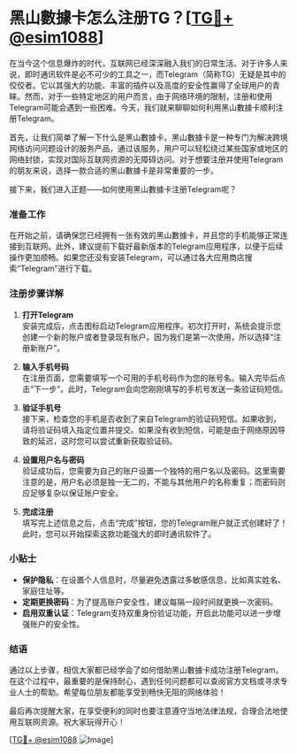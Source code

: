 # 黑山數據卡怎么注册TG？[[TG💪+ @esim1088](https://t.me/s/esim1088)]

在当今这个信息爆炸的时代，互联网已经深深融入我们的日常生活。对于许多人来说，即时通讯软件是必不可少的工具之一，而Telegram（简称TG）无疑是其中的佼佼者。它以其强大的功能、丰富的插件以及高度的安全性赢得了全球用户的青睐。然而，对于一些特定地区的用户而言，由于网络环境的限制，注册和使用Telegram可能会遇到一些困难。今天，我们就来聊聊如何利用黑山數據卡顺利注册Telegram。

首先，让我们简单了解一下什么是黑山數據卡。黑山數據卡是一种专门为解决跨境网络访问问题设计的服务产品，通过该服务，用户可以轻松绕过某些国家或地区的网络封锁，实现对国际互联网资源的无障碍访问。对于想要注册并使用Telegram的朋友来说，选择一款合适的黑山數據卡是非常重要的一步。

接下来，我们进入正题——如何使用黑山數據卡注册Telegram呢？

### 准备工作

在开始之前，请确保您已经拥有一张有效的黑山數據卡，并且您的手机能够正常连接到互联网。此外，建议提前下载好最新版本的Telegram应用程序，以便于后续操作更加顺畅。如果您还没有安装Telegram，可以通过各大应用商店搜索“Telegram”进行下载。

### 注册步骤详解

1. **打开Telegram**  
   安装完成后，点击图标启动Telegram应用程序。初次打开时，系统会提示您创建一个新的账户或者登录现有账户。因为我们是第一次使用，所以选择“注册新账户”。

2. **输入手机号码**  
   在注册页面，您需要填写一个可用的手机号码作为您的账号名。输入完毕后点击“下一步”。此时，Telegram会向您刚刚填写的手机号发送一条验证码短信。

3. **验证手机号**  
   接下来，检查您的手机是否收到了来自Telegram的验证码短信。如果收到，请将验证码填入指定位置并提交。如果没有收到短信，可能是由于网络原因导致的延迟，这时您可以尝试重新获取验证码。

4. **设置用户名与密码**  
   验证成功后，您需要为自己的账户设置一个独特的用户名以及密码。这里需要注意的是，用户名必须是独一无二的，不能与其他用户的名称重复；而密码则应足够复杂以保证账户安全。

5. **完成注册**  
   填写完上述信息之后，点击“完成”按钮，您的Telegram账户就正式创建好了！此时，您可以开始探索这款功能强大的即时通讯软件了。

### 小贴士

- **保护隐私**：在设置个人信息时，尽量避免透露过多敏感信息，比如真实姓名、家庭住址等。
- **定期更换密码**：为了提高账户安全性，建议每隔一段时间就更换一次密码。
- **启用双重认证**：Telegram支持双重身份验证功能，开启此功能可以进一步增强账户的安全性。

### 结语

通过以上步骤，相信大家都已经学会了如何借助黑山數據卡成功注册Telegram。在这个过程中，最重要的是保持耐心，遇到任何问题都可以查阅官方文档或寻求专业人士的帮助。希望每位朋友都能享受到畅快无阻的网络体验！

最后再次提醒大家，在享受便利的同时也要注意遵守当地法律法规，合理合法地使用互联网资源。祝大家玩得开心！

[[TG💪+ @esim1088](https://t.me/s/esim1088) ![Image](https://i.postimg.cc/4NQfJmqS/Snipaste-2025-05-13-00-14-12.png)]